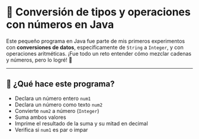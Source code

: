 # 🔢 Conversión de tipos y operaciones con números en Java

Este pequeño programa en Java fue parte de mis primeros experimentos con **conversiones de datos**, específicamente de `String` a `Integer`, y con operaciones aritméticas. ¡Fue todo un reto entender cómo mezclar cadenas y números, pero lo logré! 🎉

---

## 🚀 ¿Qué hace este programa?

- Declara un número entero `num1`
- Declara un número como texto `num2`
- Convierte `num2` a número (`Integer`)
- Suma ambos valores
- Imprime el resultado de la suma y su mitad en decimal
- Verifica si `num1` es par o impar

